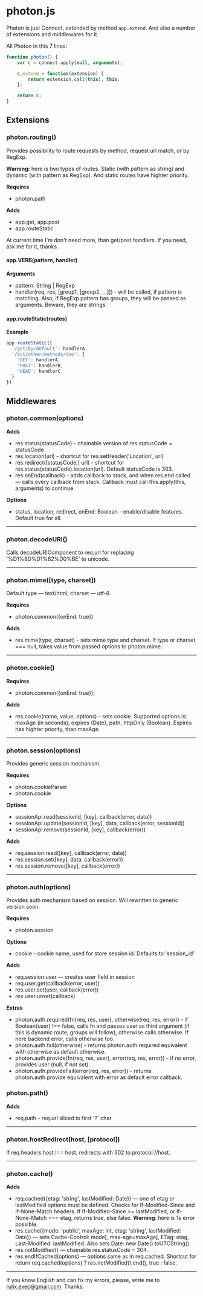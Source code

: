 # photon.js

Photon is just Connect, extended by method `app.extend`. And also a number of extensions and middlewares for it.

All Photon in this 7 lines:

```javascript
function photon() {
    var c = connect.apply(null, arguments);

    c.extend = function(extension) {
        return extension.call(this), this;
    };

    return c;
}
```

## Extensions
### photon.routing()

Provides possibility to route requests by method, request url match, or by RegExp.

**Warning:** here is two types of routes. Static (with pattern as string) and dynamic (with pattern as RegExp). And static routes have highter priority.

__Requires__

* photon.path

__Adds__

* app.get, app.post
* app.routeStatic

At current time I'm don't need more, than get/post handlers. If you need, ask me for it, thanks.

#### app.VERB(pattern, handler)

__Arguments__

* pattern: String | RegExp
* handler(req, res, [group1, [group2, ...]]) - will be called, if pattern is matching. Also, if RegExp pattern has groups, they will be passed as arguments. Beware, they are strings.

#### app.routeStatic(routes)

__Example__

```javascript
app.routeStatic({
  '/get/by/default': handlerA,
  '/but/other/methods/too': {
    'GET': handlerA,
    'POST': handlerB,
    'HEAD': handlerC
  }
})
```

## Middlewares
### photon.common(options)

__Adds__

* res.status(statusCode) - chainable version of res.statusCode = statusCode
* res.location(url) - shortcut for res.setHeader('Location', url)
* res.redirect([statusCode,] url) - shortcut for res.status(statusCode).location(url). Default statusCode is 303.
* res.onEnd(callback) - adds callback to stack, and when res.end called — calls every callback from stack. Callback must call this.apply(this, arguments) to continue.

__Options__

* status, location, redirect, onEnd: Boolean - enable/disable features. Default true for all.

----------------------------------------

### photon.decodeURI()

Calls decodeURIComponent to req.url for replacing '%D1%8D%D1%82%D0%BE' to unicode.

----------------------------------------

### photon.mime([type, charset])

Default type — text/html, charset — utf-8.

__Requires__

* photon.common({onEnd: true})

__Adds__

* res.mime(type, charset) - sets mime type and charset. If type or charset === null, takes value from passed options to photon.mime.

----------------------------------------

### photon.cookie()

__Requires__

* photon.common({onEnd: true});

__Adds__

* res.cookie(name, value, options) - sets cookie. Supported options is: maxAge (in seconds), expires (Date), path, httpOnly (Boolean). Expires has highter priority, than maxAge.

----------------------------------------

### photon.session(options)

Provides generic session mechanism.

__Requires__

* photon.cookieParser
* photon.cookie

__Options__

* sessionApi.read(sessionId, [key], callback(error, data))
* sessionApi.update(sessionId, [key], data, callback(error, sessionId))
* sessionApi.remove(sessionId, [key], callback(error))

__Adds__

* req.session.read([key], callback(error, data))
* res.session.set([key], data, callback(error))
* res.session.remove([key], callback(error))

----------------------------------------

### photon.auth(options)

Provides auth mechanism based on session. Will rewritten to generic version soon.

__Requires__

* photon.session

__Options__

* cookie - cookie name, used for store session id. Defaults to 'session_id'

__Adds__

* req.session:user — creates user field in session
* req.user.get(callback(error, user))
* res.user.set(user, callback(error))
* res.user.unset(callback)

__Extras__

* photon.auth.required(fn(req, res, user), otherwise(req, res, error)) - if Boolean(user) !== false, calls fn and passes user as third argument (if this is dynamic route, groups will follow), otherwise calls otherwise. If here backend error, calls otherwise too.
* photon.auth.fail(otherwise) - returns photon.auth.required equivalent with otherwise as default otherwise.
* photon.auth.provide(fn(req, res, user), error(req, res, error)) - if no error, provides user (null, if not set).
* photon.auth.provideFail(error(req, res, error)) - returns photon.auth.provide equivalent with error as default error callback.

### photon.path()

__Adds__

* req.path - req.url sliced to first '?' char

----------------------------------------

### photon.hostRedirect(host, [protocol])

If req.headers.host !== host, redirects with 302 to protocol://host.

----------------------------------------

### photon.cache()

__Adds__
* req.cached({etag: 'string', lastModified: Date}) — one of etag or lastModified options must be defined. Checks for If-Modified-Since and If-None-Match headers. If If-Modified-Since >= lastModified, or If-None-Match === etag, returns true, else false. **Warning**: here is 1s error possible.
* res.cache({mode: 'public', maxAge: int, etag: 'string', lastModified: Date}) — sets Cache-Control: mode[, max-age=maxAge], ETag: etag, Last-Modified: lastModified. Also sets Date: new Date().toUTCString().
* res.notModified() — chainable res.statusCode = 304.
* res.endIfCached(options) — options same as in req.cached. Shortcut for return req.cached(options) ? res.notModified().end(), true : false.

----------------------------------------

If you know English and can fix my errors, please, write me to [rulix.exec@gmail.com](mailto:rulix.exec@gmail.com). Thanks.
